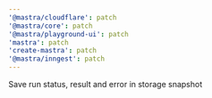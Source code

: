 ```yaml
---
'@mastra/cloudflare': patch
'@mastra/core': patch
'@mastra/playground-ui': patch
'mastra': patch
'create-mastra': patch
'@mastra/inngest': patch
---
```


Save run status, result and error in storage snapshot
